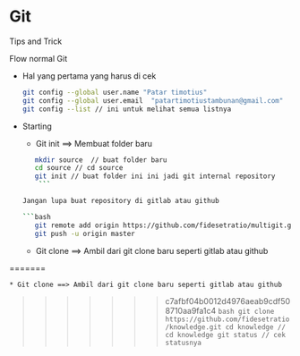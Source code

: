 # Git

Tips and Trick

Flow normal Git

* Hal yang pertama yang harus di cek

	```bash
	git config --global user.name "Patar timotius"
	git config --global user.email  "patartimotiustambunan@gmail.com"
	git config --list // ini untuk melihat semua listnya
	
	```

* Starting
	
	* Git init ==> Membuat folder baru

	
	 ```bash
 	 	mkdir source  // buat folder baru
		cd source // cd source
		git init // buat folder ini ini jadi git internal repository
         ```
 	
	 Jangan lupa buat repository di gitlab atau github 
	
	```bash
		git remote add origin https://github.com/fidesetratio/multigit.git
		git push -u origin master
	
	```



	* Git clone ==> Ambil dari git clone baru seperti gitlab atau github
	


=======
 
	* Git clone ==> Ambil dari git clone baru seperti gitlab atau github
>>>>>>> c7afbf04b0012d4976aeab9cdf508710aa9fa1c4
	```bash
		git clone https://github.com/fidesetratio/knowledge.git
		cd knowledge // cd knowledge
		git status // cek statusnya
	```
